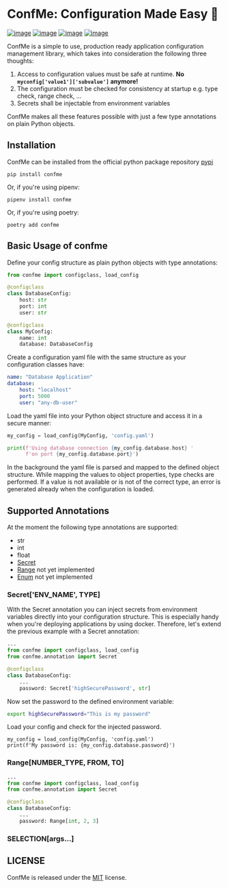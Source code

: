 # ConfMe: Configuration Made Easy 💖
[![image](https://img.shields.io/pypi/v/confme?color=blue)](https://pypi.org/project/confme/)
[![image](https://img.shields.io/pypi/l/confme)](https://pypi.org/project/confme/)
[![image](https://github.com/iwanbolzern/ConfMe/workflows/Test/badge.svg?branch=master)](https://pypi.org/project/confme/)
[![image](https://img.shields.io/pypi/pyversions/confme?color=blue)](https://pypi.org/project/confme/)

ConfMe is a simple to use, production ready application configuration management library, which takes into consideration the following three thoughts:
1. Access to configuration values must be safe at runtime. **No ```myconfig['value1']['subvalue']``` anymore!**
2. The configuration must be checked for consistency at startup e.g. type check, range check, ...
3. Secrets shall be injectable from environment variables

ConfMe makes all these features possible with just a few type annotations on plain Python objects.

## Installation
ConfMe can be installed from the official python package repository [pypi](https://pypi.org/project/confme/)
```
pip install confme
```
Or, if you're using pipenv:
```
pipenv install confme
```
Or, if you're using poetry:
```
poetry add confme
```

## Basic Usage of confme
Define your config structure as plain python objects with type annotations:
```python
from confme import configclass, load_config

@configclass
class DatabaseConfig:
    host: str
    port: int
    user: str

@configclass
class MyConfig:
    name: int
    database: DatabaseConfig
```
Create a configuration yaml file with the same structure as your configuration classes have:
```yaml
name: "Database Application"
database:
    host: "localhost"
    port: 5000
    user: "any-db-user"
```
Load the yaml file into your Python object structure and access it in a secure manner:
```python
my_config = load_config(MyConfig, 'config.yaml')

print(f'Using database connection {my_config.database.host} '
      f'on port {my_config.database.port}')
```
In the background the yaml file is parsed and mapped to the defined object structure. While mapping the values to object properties, type checks are performed. If a value is not available or is not of the correct type, an error is generated already when the configuration is loaded.

## Supported Annotations
At the moment the following type annotations are supported:
- str
- int
- float
- [Secret](#Secret)
- [Range](#Range) not yet implemented
- [Enum](#Enum) not yet implemented

### Secret['ENV_NAME', TYPE]
With the Secret annotation you can inject secrets from environment variables directly into your configuration structure. This is especially handy when you're deploying applications by using docker. Therefore, let's extend the previous example with a Secret annotation:
```python
...
from confme import configclass, load_config
from confme.annotation import Secret

@configclass
class DatabaseConfig:
    ...
    password: Secret['highSecurePassword', str]
```
Now set the password to the defined environment variable:
```bash
export highSecurePassword="This is my password"
```
Load your config and check for the injected password.
```
my_config = load_config(MyConfig, 'config.yaml')
print(f'My password is: {my_config.database.password}')
```

### Range[NUMBER_TYPE, FROM, TO]
```python
...
from confme import configclass, load_config
from confme.annotation import Secret

@configclass
class DatabaseConfig:
    ...
    password: Range[int, 2, 3]
```

### SELECTION[args...]



## LICENSE
ConfMe is released under the [MIT](LICENSE) license.
